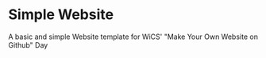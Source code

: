 Simple Website
=======

A basic and simple Website template for WiCS' "Make Your Own Website on Github" Day
